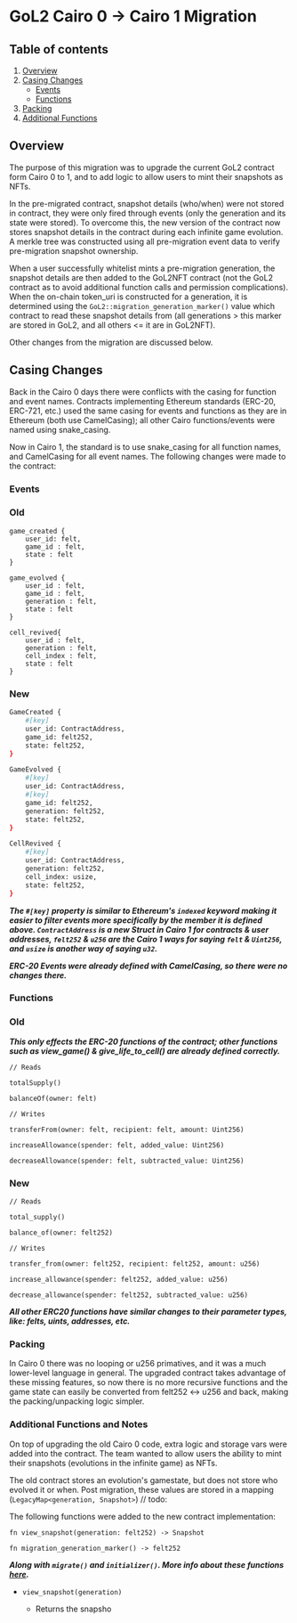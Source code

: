 # GoL2 Cairo 0 -> Cairo 1 Migration

## Table of contents

1. [Overview](#overview)
2. [Casing Changes](#casing)
   - [Events](#events)
   - [Functions](#functions)
3. [Packing](#packing)
4. [Additional Functions](#added-functions)

## Overview <a name="overview"></a>

The purpose of this migration was to upgrade the current GoL2 contract form Cairo 0 to 1, and to add logic to allow users to mint their snapshots as NFTs.

In the pre-migrated contract, snapshot details (who/when) were not stored in contract, they were only fired through events (only the generation and its state were stored). To overcome this, the new version of the contract now stores snapshot details in the contract during each infinite game evolution. A merkle tree was constructed using all pre-migration event data to verify pre-migration snapshot ownership.

When a user successfully whitelist mints a pre-migration generation, the snapshot details are then added to the GoL2NFT contract (not the GoL2 contract as to avoid additional function calls and permission complications). When the on-chain token_uri is constructed for a generation, it is determined using the `GoL2::migration_generation_marker()` value which contract to read these snapshot details from (all generations > this marker are stored in GoL2, and all others <= it are in GoL2NFT).

Other changes from the migration are discussed below.

## Casing Changes <a name="casing"></a>

Back in the Cairo 0 days there were conflicts with the casing for function and event names. Contracts implementing Ethereum standards (ERC-20, ERC-721, etc.) used the same casing for events and functions as they are in Ethereum (both use CamelCasing); all other Cairo functions/events were named using snake_casing.

Now in Cairo 1, the standard is to use snake_casing for all function names, and CamelCasing for all event names. The following changes were made to the contract:

### Events <a name="events"></a>

### Old

```
game_created {
    user_id: felt,
    game_id : felt,
    state : felt
}

game_evolved {
    user_id : felt,
    game_id : felt,
    generation : felt,
    state : felt
}

cell_revived{
    user_id : felt,
    generation : felt,
    cell_index : felt,
    state : felt
}
```

### New

```bash
GameCreated {
    #[key]
    user_id: ContractAddress,
    game_id: felt252,
    state: felt252,
}

GameEvolved {
    #[key]
    user_id: ContractAddress,
    #[key]
    game_id: felt252,
    generation: felt252,
    state: felt252,
}

CellRevived {
    #[key]
    user_id: ContractAddress,
    generation: felt252,
    cell_index: usize,
    state: felt252,
}
```

**_The `#[key]` property is similar to Ethereum's `indexed` keyword making it easier to filter events more specifically by the member it is defined above. `ContractAddress` is a new Struct in Cairo 1 for contracts & user addresses, `felt252` & `u256` are the Cairo 1 ways for saying `felt` & `Uint256`, and `usize` is another way of saying `u32`._**

**_ERC-20 Events were already defined with CamelCasing, so there were no changes there._**

### Functions <a name="functions"></a>

### Old

**_This only effects the ERC-20 functions of the contract; other functions such as view_game() & give_life_to_cell() are already defined correctly._**

```
// Reads

totalSupply()

balanceOf(owner: felt)

// Writes

transferFrom(owner: felt, recipient: felt, amount: Uint256)

increaseAllowance(spender: felt, added_value: Uint256)

decreaseAllowance(spender: felt, subtracted_value: Uint256)
```

### New

```
// Reads

total_supply()

balance_of(owner: felt252)

// Writes

transfer_from(owner: felt252, recipient: felt252, amount: u256)

increase_allowance(spender: felt252, added_value: u256)

decrease_allowance(spender: felt252, subtracted_value: u256)
```

**_All other ERC20 functions have similar changes to their parameter types, like: felts, uints, addresses, etc._**

### Packing <a name="packing"></a>

In Cairo 0 there was no looping or u256 primatives, and it was a much lower-level language in general. The upgraded contract takes advantage of these missing features, so now there is no more recursive functions and the game state can easily be converted from felt252 <-> u256 and back, making the packing/unpacking logic simpler.

### Additional Functions and Notes <a name="added-functions"></a>

On top of upgrading the old Cairo 0 code, extra logic and storage vars were added into the contract. The team wanted to allow users the ability to mint their snapshots (evolutions in the infinite game) as NFTs.

The old contract stores an evolution's gamestate, but does not store who evolved it or when. Post migration, these values are stored in a mapping (`LegacyMap<generation, Snapshot>`)
// todo:

The following functions were added to the new contract implementation:

```
fn view_snapshot(generation: felt252) -> Snapshot

fn migration_generation_marker() -> felt252
```

**_Along with `migrate()` and `initializer()`. More info about these functions [here](#)._**

- `view_snapshot(generation)`

  - Returns the snapsho
